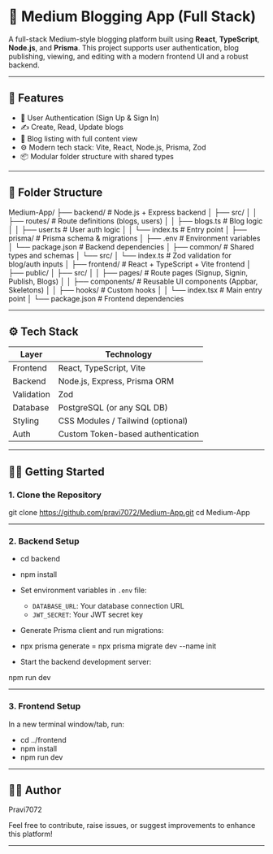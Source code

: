 # 📝 Medium Blogging App (Full Stack)

A full-stack Medium-style blogging platform built using **React**, **TypeScript**, **Node.js**, and **Prisma**. This project supports user authentication, blog publishing, viewing, and editing with a modern frontend UI and a robust backend.

---

## 🚀 Features

- 🔐 User Authentication (Sign Up & Sign In)  
- ✍️ Create, Read, Update blogs  
- 📰 Blog listing with full content view  
- ⚙️ Modern tech stack: Vite, React, Node.js, Prisma, Zod  
- 📦 Modular folder structure with shared types  

---

## 📁 Folder Structure
Medium-App/
├── backend/ # Node.js + Express backend
│ ├── src/
│ │ ├── routes/ # Route definitions (blogs, users)
│ │ ├── blogs.ts # Blog logic
│ │ ├── user.ts # User auth logic
│ │ └── index.ts # Entry point
│ ├── prisma/ # Prisma schema & migrations
│ ├── .env # Environment variables
│ └── package.json # Backend dependencies
│
├── common/ # Shared types and schemas
│ └── src/
│ └── index.ts # Zod validation for blog/auth inputs
│
├── frontend/ # React + TypeScript + Vite frontend
│ ├── public/
│ ├── src/
│ │ ├── pages/ # Route pages (Signup, Signin, Publish, Blogs)
│ │ ├── components/ # Reusable UI components (Appbar, Skeletons)
│ │ ├── hooks/ # Custom hooks
│ │ └── index.tsx # Main entry point
│ └── package.json # Frontend dependencies

---

## ⚙️ Tech Stack

| Layer     | Technology                        |
|-----------|---------------------------------|
| Frontend  | React, TypeScript, Vite         |
| Backend   | Node.js, Express, Prisma ORM    |
| Validation| Zod                             |
| Database  | PostgreSQL (or any SQL DB)      |
| Styling   | CSS Modules / Tailwind (optional) |
| Auth      | Custom Token-based authentication |

---

## 🧑‍💻 Getting Started

### 1. Clone the Repository

git clone https://github.com/pravi7072/Medium-App.git
cd Medium-App


---

### 2. Backend Setup

- cd backend
- npm install


- Set environment variables in `.env` file:

  - `DATABASE_URL`: Your database connection URL  
  - `JWT_SECRET`: Your JWT secret key

- Generate Prisma client and run migrations:

- npx prisma generate
= npx prisma migrate dev --name init


- Start the backend development server:

npm run dev



---

### 3. Frontend Setup

In a new terminal window/tab, run:

- cd ../frontend
- npm install
- npm run dev


---

## 🙋‍♂️ Author

Pravi7072

Feel free to contribute, raise issues, or suggest improvements to enhance this platform!

---
